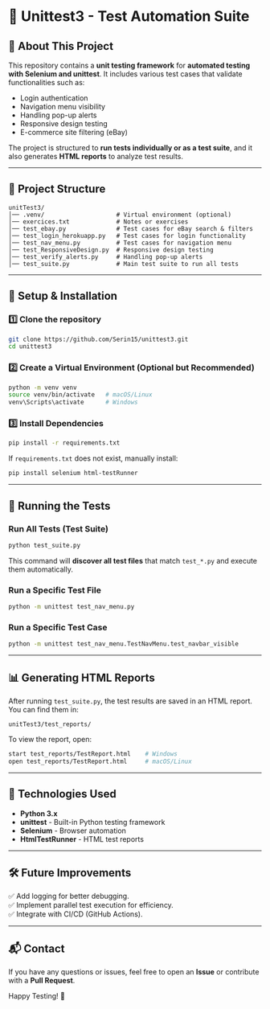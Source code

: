 # 🧪 Unittest3 - Test Automation Suite

## 📌 About This Project
This repository contains a **unit testing framework** for **automated testing with Selenium and unittest**. It includes various test cases that validate functionalities such as:
- Login authentication
- Navigation menu visibility
- Handling pop-up alerts
- Responsive design testing
- E-commerce site filtering (eBay)

The project is structured to **run tests individually or as a test suite**, and it also generates **HTML reports** to analyze test results.

---

## 📂 Project Structure
```
unitTest3/
│── .venv/                    # Virtual environment (optional)
│── exercices.txt             # Notes or exercises
│── test_ebay.py              # Test cases for eBay search & filters
│── test_login_herokuapp.py   # Test cases for login functionality
│── test_nav_menu.py          # Test cases for navigation menu
│── test_ResponsiveDesign.py  # Responsive design testing
│── test_verify_alerts.py     # Handling pop-up alerts
│── test_suite.py             # Main test suite to run all tests
```

---

## 🔧 Setup & Installation

### 1️⃣ **Clone the repository**
```bash
git clone https://github.com/Serin15/unittest3.git
cd unittest3
```

### 2️⃣ **Create a Virtual Environment (Optional but Recommended)**
```bash
python -m venv venv
source venv/bin/activate   # macOS/Linux
venv\Scripts\activate      # Windows
```

### 3️⃣ **Install Dependencies**
```bash
pip install -r requirements.txt
```
If `requirements.txt` does not exist, manually install:
```bash
pip install selenium html-testRunner
```

---

## 🚀 Running the Tests
### **Run All Tests (Test Suite)**
```bash
python test_suite.py
```
This command will **discover all test files** that match `test_*.py` and execute them automatically.

### **Run a Specific Test File**
```bash
python -m unittest test_nav_menu.py
```

### **Run a Specific Test Case**
```bash
python -m unittest test_nav_menu.TestNavMenu.test_navbar_visible
```

---

## 📊 Generating HTML Reports
After running `test_suite.py`, the test results are saved in an HTML report. You can find them in:
```
unitTest3/test_reports/
```
To view the report, open:
```bash
start test_reports/TestReport.html    # Windows
open test_reports/TestReport.html     # macOS/Linux
```

---

## 🤖 Technologies Used
- **Python 3.x**
- **unittest** - Built-in Python testing framework
- **Selenium** - Browser automation
- **HtmlTestRunner** - HTML test reports

---

## 🛠 Future Improvements
✅ Add logging for better debugging.  
✅ Implement parallel test execution for efficiency.  
✅ Integrate with CI/CD (GitHub Actions).  

---

## 📬 Contact
If you have any questions or issues, feel free to open an **Issue** or contribute with a **Pull Request**.

Happy Testing! 🚀

